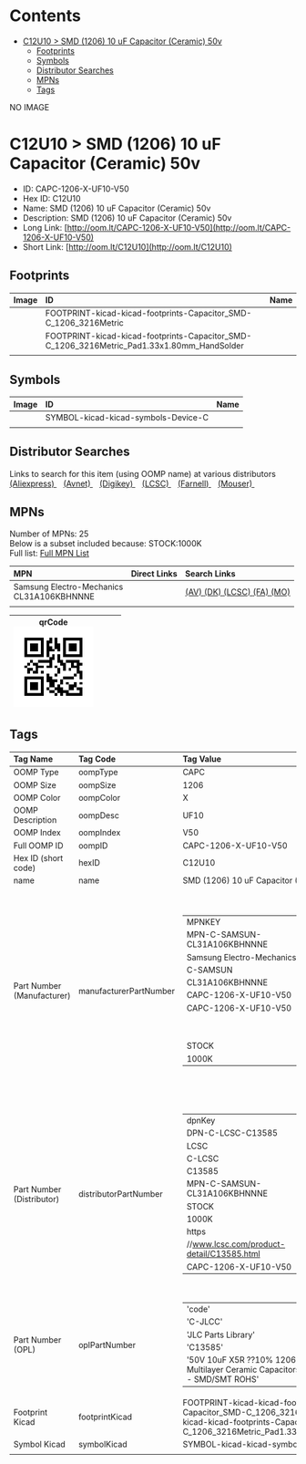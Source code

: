 



Contents
========

* [C12U10 > SMD (1206) 10 uF Capacitor (Ceramic) 50v](#c12u10--smd-1206-10-uf-capacitor-ceramic-50v)
	* [Footprints](#footprints)
	* [Symbols](#symbols)
	* [Distributor Searches](#distributor-searches)
	* [MPNs](#mpns)
	* [Tags](#tags)
  
NO IMAGE  
# C12U10 > SMD (1206) 10 uF Capacitor (Ceramic) 50v

- ID: CAPC-1206-X-UF10-V50
- Hex ID: C12U10
- Name: SMD (1206) 10 uF Capacitor (Ceramic) 50v
- Description: SMD (1206) 10 uF Capacitor (Ceramic) 50v
- Long Link: [http://oom.lt/CAPC-1206-X-UF10-V50](http://oom.lt/CAPC-1206-X-UF10-V50)
- Short Link: [http://oom.lt/C12U10](http://oom.lt/C12U10)

## Footprints
  

|Image|ID|Name|
| :--- | :--- | :--- |
||FOOTPRINT-kicad-kicad-footprints-Capacitor_SMD-C_1206_3216Metric||
||FOOTPRINT-kicad-kicad-footprints-Capacitor_SMD-C_1206_3216Metric_Pad1.33x1.80mm_HandSolder||
||||

## Symbols
  

|Image|ID|Name|
| :--- | :--- | :--- |
|![]()|SYMBOL-kicad-kicad-symbols-Device-C||
||||

## Distributor Searches
  
Links to search for this item (using OOMP name) at various distributors  
[(Aliexpress) ](https://www.aliexpress.com/wholesale?SearchText=1117SMD+1206+10+uF+Capacitor+Ceramic+50v)&nbsp;&nbsp;&nbsp;[(Avnet) ](https://www.avnet.com/shop/us/search/SMD+1206+10+uF+Capacitor+Ceramic+50v)&nbsp;&nbsp;&nbsp;[(Digikey) ](https://www.digikey.co.uk/en/products/result?s=SMD+1206+10+uF+Capacitor+Ceramic+50v)&nbsp;&nbsp;&nbsp;[(LCSC) ](https://www.lcsc.com/search?q=SMD+1206+10+uF+Capacitor+Ceramic+50v)&nbsp;&nbsp;&nbsp;[(Farnell) ](https://uk.farnell.com/search?st=SMD+1206+10+uF+Capacitor+Ceramic+50v)&nbsp;&nbsp;&nbsp;[(Mouser) ](https://www.mouser.com/c/?q=SMD+1206+10+uF+Capacitor+Ceramic+50v)&nbsp;&nbsp;&nbsp;
## MPNs
  
Number of MPNs: 25<br>Below is a subset included because: STOCK:1000K <br>Full list: [Full MPN List](MPNLIST.md)  

|MPN|Direct Links|Search Links|
| :--- | :--- | :--- |
|Samsung Electro-Mechanics<br>CL31A106KBHNNNE||[(AV) ](https://www.avnet.com/shop/us/search/CL31A106KBHNNNE)[(DK) ](https://www.digikey.co.uk/products/en?keywords=CL31A106KBHNNNE)[(LCSC) ](https://www.lcsc.com/search?q=CL31A106KBHNNNE)[(FA) ](https://uk.farnell.com/search?st=CL31A106KBHNNNE)[(MO) ](https://www.mouser.com/c/?q=CL31A106KBHNNNE)|
||||
  

|qrCode<br>[![](https://raw.githubusercontent.com/oomlout/oomlout_OOMP_parts_V2/main/CAPC/1206/X/UF10/V50/qrCode_140.png)](https://github.com/oomlout/oomlout_OOMP_parts_V2/tree/main/CAPC/1206/X/UF10/V50/qrCode.png)||||
| :---: | :---: | :---: | :---: |

## Tags
  

|Tag Name|Tag Code|Tag Value|
| :--- | :--- | :--- |
|OOMP Type|oompType|CAPC|
|OOMP Size|oompSize|1206|
|OOMP Color|oompColor|X|
|OOMP Description|oompDesc|UF10|
|OOMP Index|oompIndex|V50|
|Full OOMP ID|oompID|CAPC-1206-X-UF10-V50|
|Hex ID (short code)|hexID|C12U10|
|name|name|SMD (1206) 10 uF Capacitor (Ceramic) 50v|
|Part Number (Manufacturer)|manufacturerPartNumber|<table><tr><td>MPNKEY</td></tr><tr><td> MPN-C-SAMSUN-CL31A106KBHNNNE</td><td> MANUFACTURER</td></tr><tr><td> Samsung Electro-Mechanics</td><td> MANUCODE</td></tr><tr><td> C-SAMSUN</td><td> MPN</td></tr><tr><td> CL31A106KBHNNNE</td><td> OOMPIDPARTIAL</td></tr><tr><td> CAPC-1206-X-UF10-V50</td><td> OOMPID</td></tr><tr><td> CAPC-1206-X-UF10-V50</td><td> LINK</td></tr><tr><td> </td><td> DESCRIPTION</td></tr><tr><td> </td><td> TAGS</td></tr><tr><td> STOCK</td></tr><tr><td>1000K</td></tr></table></td><td> <table><tr><td>MPNKEY</td></tr><tr><td> MPN-C-MURATA-GRM31CR61H106KA12L</td><td> MANUFACTURER</td></tr><tr><td> Murata Electronics</td><td> MANUCODE</td></tr><tr><td> C-MURATA</td><td> MPN</td></tr><tr><td> GRM31CR61H106KA12L</td><td> OOMPIDPARTIAL</td></tr><tr><td> CAPC-1206-X-UF10-V50</td><td> OOMPID</td></tr><tr><td> CAPC-1206-X-UF10-V50</td><td> LINK</td></tr><tr><td> </td><td> DESCRIPTION</td></tr><tr><td> </td><td> TAGS</td></tr><tr><td> STOCK</td></tr><tr><td>10K</td></tr></table></td><td> <table><tr><td>MPNKEY</td></tr><tr><td> MPN-C-SAMSUN-CL31B106KBHNNNE</td><td> MANUFACTURER</td></tr><tr><td> Samsung Electro-Mechanics</td><td> MANUCODE</td></tr><tr><td> C-SAMSUN</td><td> MPN</td></tr><tr><td> CL31B106KBHNNNE</td><td> OOMPIDPARTIAL</td></tr><tr><td> CAPC-1206-X-UF10-V50</td><td> OOMPID</td></tr><tr><td> CAPC-1206-X-UF10-V50</td><td> LINK</td></tr><tr><td> </td><td> DESCRIPTION</td></tr><tr><td> </td><td> TAGS</td></tr><tr><td> STOCK</td></tr><tr><td>100K</td></tr></table></td><td> <table><tr><td>MPNKEY</td></tr><tr><td> MPN-C-WALSIN-1206X106K500CT</td><td> MANUFACTURER</td></tr><tr><td> Walsin Tech Corp</td><td> MANUCODE</td></tr><tr><td> C-WALSIN</td><td> MPN</td></tr><tr><td> 1206X106K500CT</td><td> OOMPIDPARTIAL</td></tr><tr><td> CAPC-1206-X-UF10-V50</td><td> OOMPID</td></tr><tr><td> CAPC-1206-X-UF10-V50</td><td> LINK</td></tr><tr><td> </td><td> DESCRIPTION</td></tr><tr><td> </td><td> TAGS</td></tr><tr><td> </td></tr></table></td><td> <table><tr><td>MPNKEY</td></tr><tr><td> MPN-C-SAMSUN-CL31A106MBHNNNE</td><td> MANUFACTURER</td></tr><tr><td> Samsung Electro-Mechanics</td><td> MANUCODE</td></tr><tr><td> C-SAMSUN</td><td> MPN</td></tr><tr><td> CL31A106MBHNNNE</td><td> OOMPIDPARTIAL</td></tr><tr><td> CAPC-1206-X-UF10-V50</td><td> OOMPID</td></tr><tr><td> CAPC-1206-X-UF10-V50</td><td> LINK</td></tr><tr><td> </td><td> DESCRIPTION</td></tr><tr><td> </td><td> TAGS</td></tr><tr><td> </td></tr></table></td><td> <table><tr><td>MPNKEY</td></tr><tr><td> MPN-C-TAIYOY-UMK316BBJ106ML-T</td><td> MANUFACTURER</td></tr><tr><td> Taiyo Yuden</td><td> MANUCODE</td></tr><tr><td> C-TAIYOY</td><td> MPN</td></tr><tr><td> UMK316BBJ106ML-T</td><td> OOMPIDPARTIAL</td></tr><tr><td> CAPC-1206-X-UF10-V50</td><td> OOMPID</td></tr><tr><td> CAPC-1206-X-UF10-V50</td><td> LINK</td></tr><tr><td> </td><td> DESCRIPTION</td></tr><tr><td> </td><td> TAGS</td></tr><tr><td> STOCK</td></tr><tr><td>10K</td></tr></table></td><td> <table><tr><td>MPNKEY</td></tr><tr><td> MPN-C-YAGEO-CC1206KKX5R9BB106</td><td> MANUFACTURER</td></tr><tr><td> YAGEO</td><td> MANUCODE</td></tr><tr><td> C-YAGEO</td><td> MPN</td></tr><tr><td> CC1206KKX5R9BB106</td><td> OOMPIDPARTIAL</td></tr><tr><td> CAPC-1206-X-UF10-V50</td><td> OOMPID</td></tr><tr><td> CAPC-1206-X-UF10-V50</td><td> LINK</td></tr><tr><td> </td><td> DESCRIPTION</td></tr><tr><td> </td><td> TAGS</td></tr><tr><td> STOCK</td></tr><tr><td>1K</td></tr></table></td><td> <table><tr><td>MPNKEY</td></tr><tr><td> MPN-C-TAIYOY-UMK316BBJ106KL-T</td><td> MANUFACTURER</td></tr><tr><td> Taiyo Yuden</td><td> MANUCODE</td></tr><tr><td> C-TAIYOY</td><td> MPN</td></tr><tr><td> UMK316BBJ106KL-T</td><td> OOMPIDPARTIAL</td></tr><tr><td> CAPC-1206-X-UF10-V50</td><td> OOMPID</td></tr><tr><td> CAPC-1206-X-UF10-V50</td><td> LINK</td></tr><tr><td> </td><td> DESCRIPTION</td></tr><tr><td> </td><td> TAGS</td></tr><tr><td> STOCK</td></tr><tr><td>1K</td></tr></table></td><td> <table><tr><td>MPNKEY</td></tr><tr><td> MPN-C-FHGUAN-1206F106M500NT</td><td> MANUFACTURER</td></tr><tr><td> FH (Guangdong Fenghua Advanced Tech)</td><td> MANUCODE</td></tr><tr><td> C-FHGUAN</td><td> MPN</td></tr><tr><td> 1206F106M500NT</td><td> OOMPIDPARTIAL</td></tr><tr><td> CAPC-1206-X-UF10-V50</td><td> OOMPID</td></tr><tr><td> CAPC-1206-X-UF10-V50</td><td> LINK</td></tr><tr><td> </td><td> DESCRIPTION</td></tr><tr><td> </td><td> TAGS</td></tr><tr><td> </td></tr></table></td><td> <table><tr><td>MPNKEY</td></tr><tr><td> MPN-C-IHHECH-C1206B106K050T</td><td> MANUFACTURER</td></tr><tr><td> IHHEC(HOLY STONE ENTERPRISE CO.</td><td> LTD)</td><td> MANUCODE</td></tr><tr><td> C-IHHECH</td><td> MPN</td></tr><tr><td> C1206B106K050T</td><td> OOMPIDPARTIAL</td></tr><tr><td> CAPC-1206-X-UF10-V50</td><td> OOMPID</td></tr><tr><td> CAPC-1206-X-UF10-V50</td><td> LINK</td></tr><tr><td> </td><td> DESCRIPTION</td></tr><tr><td> </td><td> TAGS</td></tr><tr><td> </td></tr></table></td><td> <table><tr><td>MPNKEY</td></tr><tr><td> MPN-C-FHGUAN-1206X106K500NT</td><td> MANUFACTURER</td></tr><tr><td> FH (Guangdong Fenghua Advanced Tech)</td><td> MANUCODE</td></tr><tr><td> C-FHGUAN</td><td> MPN</td></tr><tr><td> 1206X106K500NT</td><td> OOMPIDPARTIAL</td></tr><tr><td> CAPC-1206-X-UF10-V50</td><td> OOMPID</td></tr><tr><td> CAPC-1206-X-UF10-V50</td><td> LINK</td></tr><tr><td> </td><td> DESCRIPTION</td></tr><tr><td> </td><td> TAGS</td></tr><tr><td> STOCK</td></tr><tr><td>10K</td></tr></table></td><td> <table><tr><td>MPNKEY</td></tr><tr><td> MPN-C-FHGUAN-1206X106M500NT</td><td> MANUFACTURER</td></tr><tr><td> FH (Guangdong Fenghua Advanced Tech)</td><td> MANUCODE</td></tr><tr><td> C-FHGUAN</td><td> MPN</td></tr><tr><td> 1206X106M500NT</td><td> OOMPIDPARTIAL</td></tr><tr><td> CAPC-1206-X-UF10-V50</td><td> OOMPID</td></tr><tr><td> CAPC-1206-X-UF10-V50</td><td> LINK</td></tr><tr><td> </td><td> DESCRIPTION</td></tr><tr><td> </td><td> TAGS</td></tr><tr><td> </td></tr></table></td><td> <table><tr><td>MPNKEY</td></tr><tr><td> MPN-C-FHGUAN-1206B106K500NT</td><td> MANUFACTURER</td></tr><tr><td> FH (Guangdong Fenghua Advanced Tech)</td><td> MANUCODE</td></tr><tr><td> C-FHGUAN</td><td> MPN</td></tr><tr><td> 1206B106K500NT</td><td> OOMPIDPARTIAL</td></tr><tr><td> CAPC-1206-X-UF10-V50</td><td> OOMPID</td></tr><tr><td> CAPC-1206-X-UF10-V50</td><td> LINK</td></tr><tr><td> </td><td> DESCRIPTION</td></tr><tr><td> </td><td> TAGS</td></tr><tr><td> STOCK</td></tr><tr><td>1K</td></tr></table></td><td> <table><tr><td>MPNKEY</td></tr><tr><td> MPN-C-TDK-C3216X5R1H106KT000N</td><td> MANUFACTURER</td></tr><tr><td> TDK</td><td> MANUCODE</td></tr><tr><td> C-TDK</td><td> MPN</td></tr><tr><td> C3216X5R1H106KT000N</td><td> OOMPIDPARTIAL</td></tr><tr><td> CAPC-1206-X-UF10-V50</td><td> OOMPID</td></tr><tr><td> CAPC-1206-X-UF10-V50</td><td> LINK</td></tr><tr><td> </td><td> DESCRIPTION</td></tr><tr><td> </td><td> TAGS</td></tr><tr><td> STOCK</td></tr><tr><td>1K</td></tr></table></td><td> <table><tr><td>MPNKEY</td></tr><tr><td> MPN-C-TDK-CGA5L3X5R1H106KT0Y0N</td><td> MANUFACTURER</td></tr><tr><td> TDK</td><td> MANUCODE</td></tr><tr><td> C-TDK</td><td> MPN</td></tr><tr><td> CGA5L3X5R1H106KT0Y0N</td><td> OOMPIDPARTIAL</td></tr><tr><td> CAPC-1206-X-UF10-V50</td><td> OOMPID</td></tr><tr><td> CAPC-1206-X-UF10-V50</td><td> LINK</td></tr><tr><td> </td><td> DESCRIPTION</td></tr><tr><td> </td><td> TAGS</td></tr><tr><td> </td></tr></table></td><td> <table><tr><td>MPNKEY</td></tr><tr><td> MPN-C-MURATA-GRT31CR61H106ME01L</td><td> MANUFACTURER</td></tr><tr><td> Murata Electronics</td><td> MANUCODE</td></tr><tr><td> C-MURATA</td><td> MPN</td></tr><tr><td> GRT31CR61H106ME01L</td><td> OOMPIDPARTIAL</td></tr><tr><td> CAPC-1206-X-UF10-V50</td><td> OOMPID</td></tr><tr><td> CAPC-1206-X-UF10-V50</td><td> LINK</td></tr><tr><td> </td><td> DESCRIPTION</td></tr><tr><td> </td><td> TAGS</td></tr><tr><td> STOCK</td></tr><tr><td>1K</td></tr></table></td><td> <table><tr><td>MPNKEY</td></tr><tr><td> MPN-C-MURATA-GRT31CR61H106KE01L</td><td> MANUFACTURER</td></tr><tr><td> Murata Electronics</td><td> MANUCODE</td></tr><tr><td> C-MURATA</td><td> MPN</td></tr><tr><td> GRT31CR61H106KE01L</td><td> OOMPIDPARTIAL</td></tr><tr><td> CAPC-1206-X-UF10-V50</td><td> OOMPID</td></tr><tr><td> CAPC-1206-X-UF10-V50</td><td> LINK</td></tr><tr><td> </td><td> DESCRIPTION</td></tr><tr><td> </td><td> TAGS</td></tr><tr><td> </td></tr></table></td><td> <table><tr><td>MPNKEY</td></tr><tr><td> MPN-C-SANYEA-C1206X5R106K500NT</td><td> MANUFACTURER</td></tr><tr><td> SANYEAR</td><td> MANUCODE</td></tr><tr><td> C-SANYEA</td><td> MPN</td></tr><tr><td> C1206X5R106K500NT</td><td> OOMPIDPARTIAL</td></tr><tr><td> CAPC-1206-X-UF10-V50</td><td> OOMPID</td></tr><tr><td> CAPC-1206-X-UF10-V50</td><td> LINK</td></tr><tr><td> </td><td> DESCRIPTION</td></tr><tr><td> </td><td> TAGS</td></tr><tr><td> </td></tr></table></td><td> <table><tr><td>MPNKEY</td></tr><tr><td> MPN-C-SAMWHA-CS3216X5R106K500NRI</td><td> MANUFACTURER</td></tr><tr><td> Samwha Capacitor</td><td> MANUCODE</td></tr><tr><td> C-SAMWHA</td><td> MPN</td></tr><tr><td> CS3216X5R106K500NRI</td><td> OOMPIDPARTIAL</td></tr><tr><td> CAPC-1206-X-UF10-V50</td><td> OOMPID</td></tr><tr><td> CAPC-1206-X-UF10-V50</td><td> LINK</td></tr><tr><td> </td><td> DESCRIPTION</td></tr><tr><td> </td><td> TAGS</td></tr><tr><td> STOCK</td></tr><tr><td>10K</td></tr></table></td><td> <table><tr><td>MPNKEY</td></tr><tr><td> MPN-C-MURATA-GRM31CB31H106KA12L</td><td> MANUFACTURER</td></tr><tr><td> Murata Electronics</td><td> MANUCODE</td></tr><tr><td> C-MURATA</td><td> MPN</td></tr><tr><td> GRM31CB31H106KA12L</td><td> OOMPIDPARTIAL</td></tr><tr><td> CAPC-1206-X-UF10-V50</td><td> OOMPID</td></tr><tr><td> CAPC-1206-X-UF10-V50</td><td> LINK</td></tr><tr><td> </td><td> DESCRIPTION</td></tr><tr><td> </td><td> TAGS</td></tr><tr><td> STOCK</td></tr><tr><td>1K</td></tr></table></td><td> <table><tr><td>MPNKEY</td></tr><tr><td> MPN-C-TDK-CGA5L1X7R1H106KT0Y0N</td><td> MANUFACTURER</td></tr><tr><td> TDK</td><td> MANUCODE</td></tr><tr><td> C-TDK</td><td> MPN</td></tr><tr><td> CGA5L1X7R1H106KT0Y0N</td><td> OOMPIDPARTIAL</td></tr><tr><td> CAPC-1206-X-UF10-V50</td><td> OOMPID</td></tr><tr><td> CAPC-1206-X-UF10-V50</td><td> LINK</td></tr><tr><td> </td><td> DESCRIPTION</td></tr><tr><td> </td><td> TAGS</td></tr><tr><td> </td></tr></table></td><td> <table><tr><td>MPNKEY</td></tr><tr><td> MPN-C-TDK-C3216X7R1H106KT0A0E</td><td> MANUFACTURER</td></tr><tr><td> TDK</td><td> MANUCODE</td></tr><tr><td> C-TDK</td><td> MPN</td></tr><tr><td> C3216X7R1H106KT0A0E</td><td> OOMPIDPARTIAL</td></tr><tr><td> CAPC-1206-X-UF10-V50</td><td> OOMPID</td></tr><tr><td> CAPC-1206-X-UF10-V50</td><td> LINK</td></tr><tr><td> </td><td> DESCRIPTION</td></tr><tr><td> </td><td> TAGS</td></tr><tr><td> </td></tr></table></td><td> <table><tr><td>MPNKEY</td></tr><tr><td> MPN-C-SANYEA-C1206X7R106K500NT</td><td> MANUFACTURER</td></tr><tr><td> SANYEAR</td><td> MANUCODE</td></tr><tr><td> C-SANYEA</td><td> MPN</td></tr><tr><td> C1206X7R106K500NT</td><td> OOMPIDPARTIAL</td></tr><tr><td> CAPC-1206-X-UF10-V50</td><td> OOMPID</td></tr><tr><td> CAPC-1206-X-UF10-V50</td><td> LINK</td></tr><tr><td> </td><td> DESCRIPTION</td></tr><tr><td> </td><td> TAGS</td></tr><tr><td> STOCK</td></tr><tr><td>10K</td></tr></table></td><td> <table><tr><td>MPNKEY</td></tr><tr><td> MPN-C-TDK-CGA5L3X5R1H106M160AB</td><td> MANUFACTURER</td></tr><tr><td> TDK</td><td> MANUCODE</td></tr><tr><td> C-TDK</td><td> MPN</td></tr><tr><td> CGA5L3X5R1H106M160AB</td><td> OOMPIDPARTIAL</td></tr><tr><td> CAPC-1206-X-UF10-V50</td><td> OOMPID</td></tr><tr><td> CAPC-1206-X-UF10-V50</td><td> LINK</td></tr><tr><td> </td><td> DESCRIPTION</td></tr><tr><td> </td><td> TAGS</td></tr><tr><td> </td></tr></table></td><td> <table><tr><td>MPNKEY</td></tr><tr><td> MPN-C-SAMSUN-CL31Y106KBKVPNE</td><td> MANUFACTURER</td></tr><tr><td> Samsung Electro-Mechanics</td><td> MANUCODE</td></tr><tr><td> C-SAMSUN</td><td> MPN</td></tr><tr><td> CL31Y106KBKVPNE</td><td> OOMPIDPARTIAL</td></tr><tr><td> CAPC-1206-X-UF10-V50</td><td> OOMPID</td></tr><tr><td> CAPC-1206-X-UF10-V50</td><td> LINK</td></tr><tr><td> </td><td> DESCRIPTION</td></tr><tr><td> </td><td> TAGS</td></tr><tr><td> STOCK</td></tr><tr><td>1K</td></tr></table>|
|Part Number (Distributor)|distributorPartNumber|<table><tr><td>dpnKey</td></tr><tr><td> DPN-C-LCSC-C13585</td><td> DISTRIBUTOR</td></tr><tr><td> LCSC</td><td> DISTRCODE</td></tr><tr><td> C-LCSC</td><td> DPN</td></tr><tr><td> C13585</td><td> MPN</td></tr><tr><td> MPN-C-SAMSUN-CL31A106KBHNNNE</td><td> TAGS</td></tr><tr><td> STOCK</td></tr><tr><td>1000K</td><td> LINK</td></tr><tr><td> https</td></tr><tr><td>//www.lcsc.com/product-detail/C13585.html</td><td> OOMPID</td></tr><tr><td> CAPC-1206-X-UF10-V50</td></tr></table></td><td> <table><tr><td>dpnKey</td></tr><tr><td> DPN-C-LCSC-C77092</td><td> DISTRIBUTOR</td></tr><tr><td> LCSC</td><td> DISTRCODE</td></tr><tr><td> C-LCSC</td><td> DPN</td></tr><tr><td> C77092</td><td> MPN</td></tr><tr><td> MPN-C-MURATA-GRM31CR61H106KA12L</td><td> TAGS</td></tr><tr><td> STOCK</td></tr><tr><td>10K</td><td> LINK</td></tr><tr><td> https</td></tr><tr><td>//www.lcsc.com/product-detail/C77092.html</td><td> OOMPID</td></tr><tr><td> CAPC-1206-X-UF10-V50</td></tr></table></td><td> <table><tr><td>dpnKey</td></tr><tr><td> DPN-C-LCSC-C89632</td><td> DISTRIBUTOR</td></tr><tr><td> LCSC</td><td> DISTRCODE</td></tr><tr><td> C-LCSC</td><td> DPN</td></tr><tr><td> C89632</td><td> MPN</td></tr><tr><td> MPN-C-SAMSUN-CL31B106KBHNNNE</td><td> TAGS</td></tr><tr><td> STOCK</td></tr><tr><td>100K</td><td> LINK</td></tr><tr><td> https</td></tr><tr><td>//www.lcsc.com/product-detail/C89632.html</td><td> OOMPID</td></tr><tr><td> CAPC-1206-X-UF10-V50</td></tr></table></td><td> <table><tr><td>dpnKey</td></tr><tr><td> DPN-C-LCSC-C89835</td><td> DISTRIBUTOR</td></tr><tr><td> LCSC</td><td> DISTRCODE</td></tr><tr><td> C-LCSC</td><td> DPN</td></tr><tr><td> C89835</td><td> MPN</td></tr><tr><td> MPN-C-WALSIN-1206X106K500CT</td><td> TAGS</td></tr><tr><td> </td><td> LINK</td></tr><tr><td> https</td></tr><tr><td>//www.lcsc.com/product-detail/C89835.html</td><td> OOMPID</td></tr><tr><td> CAPC-1206-X-UF10-V50</td></tr></table></td><td> <table><tr><td>dpnKey</td></tr><tr><td> DPN-C-LCSC-C96600</td><td> DISTRIBUTOR</td></tr><tr><td> LCSC</td><td> DISTRCODE</td></tr><tr><td> C-LCSC</td><td> DPN</td></tr><tr><td> C96600</td><td> MPN</td></tr><tr><td> MPN-C-SAMSUN-CL31A106MBHNNNE</td><td> TAGS</td></tr><tr><td> </td><td> LINK</td></tr><tr><td> https</td></tr><tr><td>//www.lcsc.com/product-detail/C96600.html</td><td> OOMPID</td></tr><tr><td> CAPC-1206-X-UF10-V50</td></tr></table></td><td> <table><tr><td>dpnKey</td></tr><tr><td> DPN-C-LCSC-C97712</td><td> DISTRIBUTOR</td></tr><tr><td> LCSC</td><td> DISTRCODE</td></tr><tr><td> C-LCSC</td><td> DPN</td></tr><tr><td> C97712</td><td> MPN</td></tr><tr><td> MPN-C-TAIYOY-UMK316BBJ106ML-T</td><td> TAGS</td></tr><tr><td> STOCK</td></tr><tr><td>10K</td><td> LINK</td></tr><tr><td> https</td></tr><tr><td>//www.lcsc.com/product-detail/C97712.html</td><td> OOMPID</td></tr><tr><td> CAPC-1206-X-UF10-V50</td></tr></table></td><td> <table><tr><td>dpnKey</td></tr><tr><td> DPN-C-LCSC-C100122</td><td> DISTRIBUTOR</td></tr><tr><td> LCSC</td><td> DISTRCODE</td></tr><tr><td> C-LCSC</td><td> DPN</td></tr><tr><td> C100122</td><td> MPN</td></tr><tr><td> MPN-C-YAGEO-CC1206KKX5R9BB106</td><td> TAGS</td></tr><tr><td> STOCK</td></tr><tr><td>1K</td><td> LINK</td></tr><tr><td> https</td></tr><tr><td>//www.lcsc.com/product-detail/C100122.html</td><td> OOMPID</td></tr><tr><td> CAPC-1206-X-UF10-V50</td></tr></table></td><td> <table><tr><td>dpnKey</td></tr><tr><td> DPN-C-LCSC-C105175</td><td> DISTRIBUTOR</td></tr><tr><td> LCSC</td><td> DISTRCODE</td></tr><tr><td> C-LCSC</td><td> DPN</td></tr><tr><td> C105175</td><td> MPN</td></tr><tr><td> MPN-C-TAIYOY-UMK316BBJ106KL-T</td><td> TAGS</td></tr><tr><td> STOCK</td></tr><tr><td>1K</td><td> LINK</td></tr><tr><td> https</td></tr><tr><td>//www.lcsc.com/product-detail/C105175.html</td><td> OOMPID</td></tr><tr><td> CAPC-1206-X-UF10-V50</td></tr></table></td><td> <table><tr><td>dpnKey</td></tr><tr><td> DPN-C-LCSC-C110256</td><td> DISTRIBUTOR</td></tr><tr><td> LCSC</td><td> DISTRCODE</td></tr><tr><td> C-LCSC</td><td> DPN</td></tr><tr><td> C110256</td><td> MPN</td></tr><tr><td> MPN-C-FHGUAN-1206F106M500NT</td><td> TAGS</td></tr><tr><td> </td><td> LINK</td></tr><tr><td> https</td></tr><tr><td>//www.lcsc.com/product-detail/C110256.html</td><td> OOMPID</td></tr><tr><td> CAPC-1206-X-UF10-V50</td></tr></table></td><td> <table><tr><td>dpnKey</td></tr><tr><td> DPN-C-LCSC-C113502</td><td> DISTRIBUTOR</td></tr><tr><td> LCSC</td><td> DISTRCODE</td></tr><tr><td> C-LCSC</td><td> DPN</td></tr><tr><td> C113502</td><td> MPN</td></tr><tr><td> MPN-C-IHHECH-C1206B106K050T</td><td> TAGS</td></tr><tr><td> </td><td> LINK</td></tr><tr><td> https</td></tr><tr><td>//www.lcsc.com/product-detail/C113502.html</td><td> OOMPID</td></tr><tr><td> CAPC-1206-X-UF10-V50</td></tr></table></td><td> <table><tr><td>dpnKey</td></tr><tr><td> DPN-C-LCSC-C116702</td><td> DISTRIBUTOR</td></tr><tr><td> LCSC</td><td> DISTRCODE</td></tr><tr><td> C-LCSC</td><td> DPN</td></tr><tr><td> C116702</td><td> MPN</td></tr><tr><td> MPN-C-FHGUAN-1206X106K500NT</td><td> TAGS</td></tr><tr><td> STOCK</td></tr><tr><td>10K</td><td> LINK</td></tr><tr><td> https</td></tr><tr><td>//www.lcsc.com/product-detail/C116702.html</td><td> OOMPID</td></tr><tr><td> CAPC-1206-X-UF10-V50</td></tr></table></td><td> <table><tr><td>dpnKey</td></tr><tr><td> DPN-C-LCSC-C170075</td><td> DISTRIBUTOR</td></tr><tr><td> LCSC</td><td> DISTRCODE</td></tr><tr><td> C-LCSC</td><td> DPN</td></tr><tr><td> C170075</td><td> MPN</td></tr><tr><td> MPN-C-FHGUAN-1206X106M500NT</td><td> TAGS</td></tr><tr><td> </td><td> LINK</td></tr><tr><td> https</td></tr><tr><td>//www.lcsc.com/product-detail/C170075.html</td><td> OOMPID</td></tr><tr><td> CAPC-1206-X-UF10-V50</td></tr></table></td><td> <table><tr><td>dpnKey</td></tr><tr><td> DPN-C-LCSC-C303950</td><td> DISTRIBUTOR</td></tr><tr><td> LCSC</td><td> DISTRCODE</td></tr><tr><td> C-LCSC</td><td> DPN</td></tr><tr><td> C303950</td><td> MPN</td></tr><tr><td> MPN-C-FHGUAN-1206B106K500NT</td><td> TAGS</td></tr><tr><td> STOCK</td></tr><tr><td>1K</td><td> LINK</td></tr><tr><td> https</td></tr><tr><td>//www.lcsc.com/product-detail/C303950.html</td><td> OOMPID</td></tr><tr><td> CAPC-1206-X-UF10-V50</td></tr></table></td><td> <table><tr><td>dpnKey</td></tr><tr><td> DPN-C-LCSC-C329928</td><td> DISTRIBUTOR</td></tr><tr><td> LCSC</td><td> DISTRCODE</td></tr><tr><td> C-LCSC</td><td> DPN</td></tr><tr><td> C329928</td><td> MPN</td></tr><tr><td> MPN-C-TDK-C3216X5R1H106KT000N</td><td> TAGS</td></tr><tr><td> STOCK</td></tr><tr><td>1K</td><td> LINK</td></tr><tr><td> https</td></tr><tr><td>//www.lcsc.com/product-detail/C329928.html</td><td> OOMPID</td></tr><tr><td> CAPC-1206-X-UF10-V50</td></tr></table></td><td> <table><tr><td>dpnKey</td></tr><tr><td> DPN-C-LCSC-C338079</td><td> DISTRIBUTOR</td></tr><tr><td> LCSC</td><td> DISTRCODE</td></tr><tr><td> C-LCSC</td><td> DPN</td></tr><tr><td> C338079</td><td> MPN</td></tr><tr><td> MPN-C-TDK-CGA5L3X5R1H106KT0Y0N</td><td> TAGS</td></tr><tr><td> </td><td> LINK</td></tr><tr><td> https</td></tr><tr><td>//www.lcsc.com/product-detail/C338079.html</td><td> OOMPID</td></tr><tr><td> CAPC-1206-X-UF10-V50</td></tr></table></td><td> <table><tr><td>dpnKey</td></tr><tr><td> DPN-C-LCSC-C363964</td><td> DISTRIBUTOR</td></tr><tr><td> LCSC</td><td> DISTRCODE</td></tr><tr><td> C-LCSC</td><td> DPN</td></tr><tr><td> C363964</td><td> MPN</td></tr><tr><td> MPN-C-MURATA-GRT31CR61H106ME01L</td><td> TAGS</td></tr><tr><td> STOCK</td></tr><tr><td>1K</td><td> LINK</td></tr><tr><td> https</td></tr><tr><td>//www.lcsc.com/product-detail/C363964.html</td><td> OOMPID</td></tr><tr><td> CAPC-1206-X-UF10-V50</td></tr></table></td><td> <table><tr><td>dpnKey</td></tr><tr><td> DPN-C-LCSC-C417124</td><td> DISTRIBUTOR</td></tr><tr><td> LCSC</td><td> DISTRCODE</td></tr><tr><td> C-LCSC</td><td> DPN</td></tr><tr><td> C417124</td><td> MPN</td></tr><tr><td> MPN-C-MURATA-GRT31CR61H106KE01L</td><td> TAGS</td></tr><tr><td> </td><td> LINK</td></tr><tr><td> https</td></tr><tr><td>//www.lcsc.com/product-detail/C417124.html</td><td> OOMPID</td></tr><tr><td> CAPC-1206-X-UF10-V50</td></tr></table></td><td> <table><tr><td>dpnKey</td></tr><tr><td> DPN-C-LCSC-C466808</td><td> DISTRIBUTOR</td></tr><tr><td> LCSC</td><td> DISTRCODE</td></tr><tr><td> C-LCSC</td><td> DPN</td></tr><tr><td> C466808</td><td> MPN</td></tr><tr><td> MPN-C-SANYEA-C1206X5R106K500NT</td><td> TAGS</td></tr><tr><td> </td><td> LINK</td></tr><tr><td> https</td></tr><tr><td>//www.lcsc.com/product-detail/C466808.html</td><td> OOMPID</td></tr><tr><td> CAPC-1206-X-UF10-V50</td></tr></table></td><td> <table><tr><td>dpnKey</td></tr><tr><td> DPN-C-LCSC-C513774</td><td> DISTRIBUTOR</td></tr><tr><td> LCSC</td><td> DISTRCODE</td></tr><tr><td> C-LCSC</td><td> DPN</td></tr><tr><td> C513774</td><td> MPN</td></tr><tr><td> MPN-C-SAMWHA-CS3216X5R106K500NRI</td><td> TAGS</td></tr><tr><td> STOCK</td></tr><tr><td>10K</td><td> LINK</td></tr><tr><td> https</td></tr><tr><td>//www.lcsc.com/product-detail/C513774.html</td><td> OOMPID</td></tr><tr><td> CAPC-1206-X-UF10-V50</td></tr></table></td><td> <table><tr><td>dpnKey</td></tr><tr><td> DPN-C-LCSC-C521234</td><td> DISTRIBUTOR</td></tr><tr><td> LCSC</td><td> DISTRCODE</td></tr><tr><td> C-LCSC</td><td> DPN</td></tr><tr><td> C521234</td><td> MPN</td></tr><tr><td> MPN-C-MURATA-GRM31CB31H106KA12L</td><td> TAGS</td></tr><tr><td> STOCK</td></tr><tr><td>1K</td><td> LINK</td></tr><tr><td> https</td></tr><tr><td>//www.lcsc.com/product-detail/C521234.html</td><td> OOMPID</td></tr><tr><td> CAPC-1206-X-UF10-V50</td></tr></table></td><td> <table><tr><td>dpnKey</td></tr><tr><td> DPN-C-LCSC-C531431</td><td> DISTRIBUTOR</td></tr><tr><td> LCSC</td><td> DISTRCODE</td></tr><tr><td> C-LCSC</td><td> DPN</td></tr><tr><td> C531431</td><td> MPN</td></tr><tr><td> MPN-C-TDK-CGA5L1X7R1H106KT0Y0N</td><td> TAGS</td></tr><tr><td> </td><td> LINK</td></tr><tr><td> https</td></tr><tr><td>//www.lcsc.com/product-detail/C531431.html</td><td> OOMPID</td></tr><tr><td> CAPC-1206-X-UF10-V50</td></tr></table></td><td> <table><tr><td>dpnKey</td></tr><tr><td> DPN-C-LCSC-C694197</td><td> DISTRIBUTOR</td></tr><tr><td> LCSC</td><td> DISTRCODE</td></tr><tr><td> C-LCSC</td><td> DPN</td></tr><tr><td> C694197</td><td> MPN</td></tr><tr><td> MPN-C-TDK-C3216X7R1H106KT0A0E</td><td> TAGS</td></tr><tr><td> </td><td> LINK</td></tr><tr><td> https</td></tr><tr><td>//www.lcsc.com/product-detail/C694197.html</td><td> OOMPID</td></tr><tr><td> CAPC-1206-X-UF10-V50</td></tr></table></td><td> <table><tr><td>dpnKey</td></tr><tr><td> DPN-C-LCSC-C729470</td><td> DISTRIBUTOR</td></tr><tr><td> LCSC</td><td> DISTRCODE</td></tr><tr><td> C-LCSC</td><td> DPN</td></tr><tr><td> C729470</td><td> MPN</td></tr><tr><td> MPN-C-SANYEA-C1206X7R106K500NT</td><td> TAGS</td></tr><tr><td> STOCK</td></tr><tr><td>10K</td><td> LINK</td></tr><tr><td> https</td></tr><tr><td>//www.lcsc.com/product-detail/C729470.html</td><td> OOMPID</td></tr><tr><td> CAPC-1206-X-UF10-V50</td></tr></table></td><td> <table><tr><td>dpnKey</td></tr><tr><td> DPN-C-LCSC-C2167708</td><td> DISTRIBUTOR</td></tr><tr><td> LCSC</td><td> DISTRCODE</td></tr><tr><td> C-LCSC</td><td> DPN</td></tr><tr><td> C2167708</td><td> MPN</td></tr><tr><td> MPN-C-TDK-CGA5L3X5R1H106M160AB</td><td> TAGS</td></tr><tr><td> </td><td> LINK</td></tr><tr><td> https</td></tr><tr><td>//www.lcsc.com/product-detail/C2167708.html</td><td> OOMPID</td></tr><tr><td> CAPC-1206-X-UF10-V50</td></tr></table></td><td> <table><tr><td>dpnKey</td></tr><tr><td> DPN-C-LCSC-C2803389</td><td> DISTRIBUTOR</td></tr><tr><td> LCSC</td><td> DISTRCODE</td></tr><tr><td> C-LCSC</td><td> DPN</td></tr><tr><td> C2803389</td><td> MPN</td></tr><tr><td> MPN-C-SAMSUN-CL31Y106KBKVPNE</td><td> TAGS</td></tr><tr><td> STOCK</td></tr><tr><td>1K</td><td> LINK</td></tr><tr><td> https</td></tr><tr><td>//www.lcsc.com/product-detail/C2803389.html</td><td> OOMPID</td></tr><tr><td> CAPC-1206-X-UF10-V50</td></tr></table>|
|Part Number (OPL)|oplPartNumber|<table><tr><td>'code'</td></tr><tr><td> 'C-JLCC'</td><td> 'name'</td></tr><tr><td> 'JLC Parts Library'</td><td> 'partID'</td></tr><tr><td> 'C13585'</td><td> 'partName'</td></tr><tr><td> '50V 10uF X5R ??10% 1206  Multilayer Ceramic Capacitors MLCC - SMD/SMT ROHS'</td></tr></table>|
|Footprint Kicad|footprintKicad|FOOTPRINT-kicad-kicad-footprints-Capacitor_SMD-C_1206_3216Metric, FOOTPRINT-kicad-kicad-footprints-Capacitor_SMD-C_1206_3216Metric_Pad1.33x1.80mm_HandSolder|
|Symbol Kicad|symbolKicad|SYMBOL-kicad-kicad-symbols-Device-C|
||||

